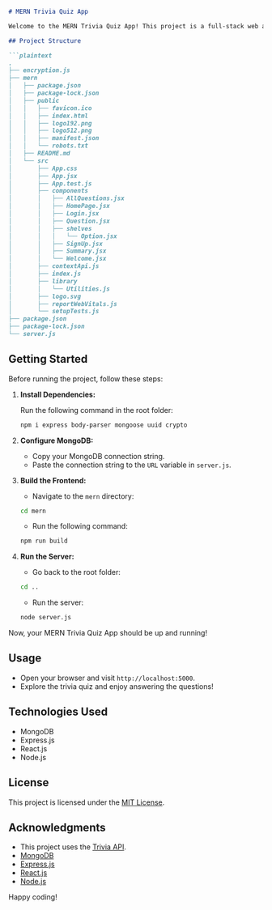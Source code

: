 ```markdown
# MERN Trivia Quiz App

Welcome to the MERN Trivia Quiz App! This project is a full-stack web application built with the MERN stack (MongoDB, Express.js, React.js, and Node.js). It provides a trivia quiz where every API request responds with 10 questions in an array. Below, you'll find instructions on how to set up and run the project.

## Project Structure

```plaintext
.
├── encryption.js
├── mern
│   ├── package.json
│   ├── package-lock.json
│   ├── public
│   │   ├── favicon.ico
│   │   ├── index.html
│   │   ├── logo192.png
│   │   ├── logo512.png
│   │   ├── manifest.json
│   │   └── robots.txt
│   ├── README.md
│   └── src
│       ├── App.css
│       ├── App.jsx
│       ├── App.test.js
│       ├── components
│       │   ├── AllQuestions.jsx
│       │   ├── HomePage.jsx
│       │   ├── Login.jsx
│       │   ├── Question.jsx
│       │   ├── shelves
│       │   │   └── Option.jsx
│       │   ├── SignUp.jsx
│       │   ├── Summary.jsx
│       │   └── Welcome.jsx
│       ├── contextApi.js
│       ├── index.js
│       ├── library
│       │   └── Utilities.js
│       ├── logo.svg
│       ├── reportWebVitals.js
│       └── setupTests.js
├── package.json
├── package-lock.json
└── server.js
```

## Getting Started

Before running the project, follow these steps:

1. **Install Dependencies:**

    Run the following command in the root folder:

    ```bash
    npm i express body-parser mongoose uuid crypto
    ```

2. **Configure MongoDB:**

    - Copy your MongoDB connection string.
    - Paste the connection string to the `URL` variable in `server.js`.

3. **Build the Frontend:**

    - Navigate to the `mern` directory:

    ```bash
    cd mern
    ```

    - Run the following command:

    ```bash
    npm run build
    ```

4. **Run the Server:**

    - Go back to the root folder:

    ```bash
    cd ..
    ```

    - Run the server:

    ```bash
    node server.js
    ```

Now, your MERN Trivia Quiz App should be up and running!

## Usage

- Open your browser and visit `http://localhost:5000`.
- Explore the trivia quiz and enjoy answering the questions!

## Technologies Used

- MongoDB
- Express.js
- React.js
- Node.js

## License

This project is licensed under the [MIT License](LICENSE).

## Acknowledgments

- This project uses the [Trivia API](your-trivia-api-url).
- [MongoDB](https://www.mongodb.com/)
- [Express.js](https://expressjs.com/)
- [React.js](https://reactjs.org/)
- [Node.js](https://nodejs.org/)

Happy coding!
